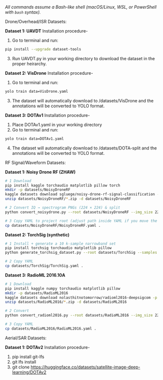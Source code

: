 *All commands assume a Bash-like shell (macOS/Linux, WSL, or PowerShell with `bash` syntax).*


Drone/Overhead/ISR Datasets:

**Dataset 1: UAVDT**
Installation procedure-

1. Go to terminal and run:
```bash
pip install --upgrade dataset-tools
```
3. Run UAVDT.py in your working directory to download the dataset in the proper heirarchy.

**Dataset 2: VisDrone**
Installation procedure-

1. Go to terminal and run:
```bash
yolo train data=VisDrone.yaml
```
3. The dataset will automatically download to /datasets/VisDrone and the annotations will be converted to YOLO format.

**Dataset 3: DOTAv1**
Installation procedure-

1. Place DOTAv1.yaml in your working directory
2. Go to terminal and run:
```bash
yolo train data=DOTAv1.yaml
```
4. The dataset will automatically download to /datasets/DOTA-split and the annotations will be converted to YOLO format.

RF Signal/Waveform Datasets:

**Dataset 1: Noisy Drone RF (ZHAW)**

```bash
# 1 Download
pip install kaggle torchaudio matplotlib pillow torch
mkdir -p datasets/NoisyDroneRF
kaggle datasets download sgluege/noisy-drone-rf-signal-classification -p datasets/NoisyDroneRF
unzip datasets/NoisyDroneRF/*.zip -d datasets/NoisyDroneRF

# 2 Convert IQ → spectrogram PNGs (224 × 224) & split
python convert_noisydrone.py --root datasets/NoisyDroneRF --img_size 224

# 3 Copy YAML to project root (adjust path inside YAML if you move the folder)
cp datasets/NoisyDroneRF/NoisyDroneRF.yaml .
```

**Dataset 2: TorchSig (synthetic)**

```bash
# 1 Install + generate a 10 k-sample narrowband set
pip install torchsig torchaudio matplotlib pillow
python generate_torchsig_dataset.py --root datasets/TorchSig --samples 10000

# 2 Copy YAML
cp datasets/TorchSig/TorchSig.yaml .
```

**Dataset 3: RadioML 2016.10A**

```bash
# 1 Download
pip install kaggle numpy torchaudio matplotlib pillow
mkdir -p datasets/RadioML2016
kaggle datasets download nolasthitnotomorrow/radioml2016-deepsigcom -p datasets/RadioML2016
unzip datasets/RadioML2016/*.zip -d datasets/RadioML2016

# 2 Convert
python convert_radioml2016.py --root datasets/RadioML2016 --img_size 224

# 3 Copy YAML
cp datasets/RadioML2016/RadioML2016.yaml .
```

Aerial/SAR Datasets:

**Dataset 1: DOTAv2**
Installation procedure-

1. pip install git-lfs
2. git lfs install
3. git clone https://huggingface.co/datasets/satellite-image-deep-learning/DOTAv2   

